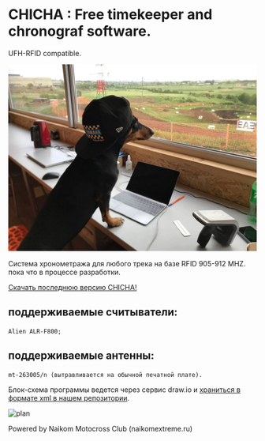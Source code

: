 # CHICHA : Free timekeeper and chronograf software. 

UFH-RFID compatible. 

<img src="https://raw.githubusercontent.com/matveynator/chicha/main/chicha.jpg" width="600">

Cистема хронометража для любого трека на базе RFID 905-912 MHZ.
пока что в процессе разработки.

[Скачать последнюю версию CHICHA!](https://github.com/matveynator/chicha/tree/main/downloads)

## поддерживаемые считыватели: 

```
Alien ALR-F800;
```

## поддерживаемые антенны:

```
mt-263005/n (вытравливается на обычной печатной плате).
```

Блок-схема программы ведется через сервис draw.io и [храниться в формате xml в нашем репозитории](https://raw.githubusercontent.com/matveynator/naikomarena/main/plan.drawio).

<img alt="plan" src="https://github.com/matveynator/naikomarena/blob/c42e613c925669d7754c3973eee3b741025077fd/plan.png" width="20%" >


Powered by Naikom Motocross Club (naikomextreme.ru)

